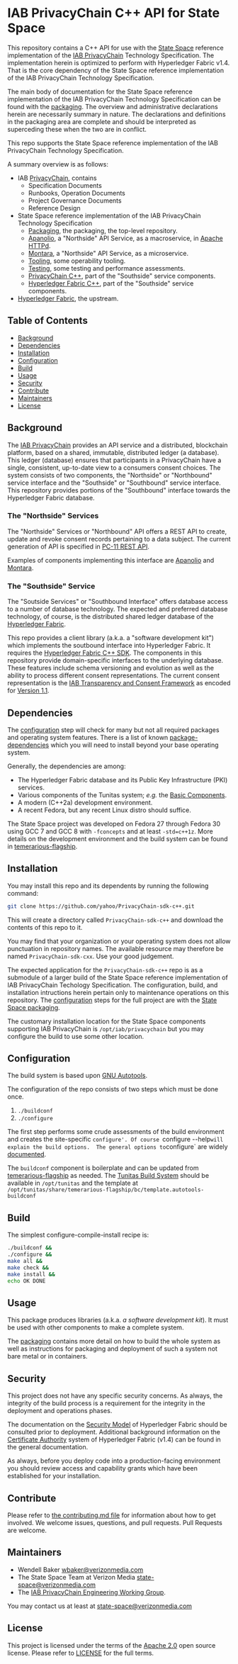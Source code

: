 # IAB PrivacyChain C++ API for State Space

This repository contains a C++ API for use with the [State Space](https://github.com/yahoo/state-space-packaging) reference implementation of the [IAB PrivacyChain](https://github.com/Interative-Advertising-Bureau/PrivacyChain) Technology Specification.  The implementation herein is optimized to perform with Hyperledger Fabric v1.4.  That is the core dependency of the State Space reference implementation of the IAB PrivacyChain Technology Specification.

The main body of documentation for the State Space reference implementation of the IAB PrivacyChain Technology Specification can be found with the [packaging](https://github.com/yahoo/state-space-packaging]).  The overview and administrative declarations herein are necessarily summary in nature. The declarations and definitions in the packaging area are complete and should be interpreted as superceding these when the two are in conflict.

This repo supports the State Space reference implementation of the IAB PrivacyChain Technology Specification.

A summary overview is as follows:
* IAB [PrivacyChain](https://github.com/InteractiveAdvertisingBureau/PrivacyChain), contains
    * Specification Documents
    * Runbooks, Operation Documents
    * Project Governance Documents
    * Reference Design
* State Space reference implementation of the IAB PrivacyChain Technology Specification
    * [Packaging](https://github.com/yahoo/state-space-packaging), the packaging, the top-level repository.
    * [Apanolio](https://github.com/yahoo/tunitas-apanolio), a "Northside" API Service, as a macroservice, in [Apache HTTPd](https://httpd.apache.org/).
    * [Montara](https://github.com/yahoo/tunitas-montara), a "Northside" API Service, as a microservice.
    * [Tooling](https://github.com/yahoo/state-space-tooling), some operability tooling.
    * [Testing](https://github.com/yahoo/state-space-testing), some testing and performance assessments.
    * [PrivacyChain C++](https://github.com/yahoo/PrivacyChain-sdk-cxx), part of the "Southside" service components.
    * [Hyperledger Fabric C++](https://github.com/yahoo/hyperledger-fabric-sdk-cxx), part of the "Southside" service components.
* [Hyperledger Fabric](https://github.com/hyperledger/fabric), the upstream.

## Table of Contents

- [Background](#background)
- [Dependencies](#dependencies)
- [Installation](#installation)
- [Configuration](#configuration)
- [Build](#build)
- [Usage](#usage)
- [Security](#security)
- [Contribute](#contribute)
- [Maintainers](#maintainers)
- [License](#license)

## Background

The [IAB PrivacyChain](https://github.com/Interactive-Advertising-Bureau/PrivacyChain) provides an API service and a distributed, blockchain platform, based on a shared, immutable, distributed ledger (a database). This ledger (database) ensures that participants in a PrivacyChain have a single, consistent, up-to-date view to a consumers consent choices.  The system consists of two components, the "Northside" or "Northbound" service interface and the "Southside" or "Southbound" service interface.  This repository provides portions of the "Southbound" interface towards the Hyperledger Fabric database.

### The "Northside" Services

The "Northside" Services or "Northbound" API offers a REST API to create, update and revoke consent records pertaining to a data subject.  The current generation of API is specified in [PC-11 REST API](https://github.com/InteractiveAdvertisingBureau/PrivacyChain/blob/master/design/PC-11_REST-API.md).

Examples of components implementing this interface are [Apanolio](https://github.com/yahoo/tunitas-apanolio) and [Montara](https://github.com/yahoo/tunitas-montara).

### The "Southside" Service

The "Soutside Services" or "Southbound Interface" offers database access to a number of database technology.  The expected and preferred database technology, of course, is the distributed shared ledger database of the [Hyperledger Fabric](https://www.hyperledger.org/projects/fabric).

This repo provides a client library (a.k.a. a "software development kit") which implements the soutbound interface into Hyperledger Fabric.  It requires the [Hyperledger Fabric C++ SDK](https://github.com/yahoo/hyperledger-fabric-sdk-c++).  The components in this repository provide domain-specific interfaces to the underlying database. These features include schema versioning and evolution as well as the ability to process different consent representations.  The current consent representation is the [IAB Transparency and Consent Framework](https://github.com/InteractiveAdvertisingBureau/GDPR-Transparency-and-Consent-Framework) as encoded for [Version 1.1](https://github.com/InteractiveAdvertisingBureau/GDPR-Transparency-and-Consent-Framework/blob/master/Consent%20string%20and%20vendor%20list%20formats%20v1.1%20Final.md).

## Dependencies

The [configuration](#configuration) step will check for many but not all required packages and operating system features.  There is a list of known [package-dependencies](https://github.com/yahoo/PrivacyChain-sdk-c++/blob/master/PACKAGES.md) which you will need to install beyond your base operating system.

Generally, the dependencies are among:
- The Hyperledger Fabric database and its Public Key Infrastructure (PKI) services.
- Various components of the Tunitas system; <em>e.g.</em> the [Basic Components](https://github.com/yahoo/tunitas-basic).
- A modern (C++2a) development environment.
- A recent Fedora, but any recent Linux distro should suffice.

The State Space project was developed on Fedora 27 through Fedora 30 using GCC 7 and GCC 8 with `-fconcepts` and at least `-std=c++1z`.  More details on the development environment and the build system can be found in [temerarious-flagship](https://github.com/yahoo/temerarious-flagship/blob/master/README.md).

## Installation

You may install this repo and its dependents by running the following command:

``` bash
git clone https://github.com/yahoo/PrivacyChain-sdk-c++.git
```

This will create a directory called `PrivacyChain-sdk-c++` and download the contents of this repo to it.

You may find that your organization or your operating system does not allow punctuation in repository names.  The available resource may therefore be named `PrivacyChain-sdk-cxx`.  Use your good judgement.

The expected application for the `PrivacyChain-sdk-c++` repo is as a submodule of a larger build of the State Space reference implementation of IAB PrivacyChain Techology Specification.  The configuration, build, and installation intructions herein pertain only to maintenance operations on this repository.  The [configuration](https://github.com/yahoo/state-space-packaging/blob/master/README.md#Configuration) steps for the full project are with the [State Space packaging](https://github.com/yahoo/state-space-packaging).

The customary installation location for the State Space components supporting IAB PrivacyChain is `/opt/iab/privacychain` but you may configure the build to use some other location.

## Configuration

The build system is based upon [GNU Autotools](https://www.gnu.org/software/automake/manual/html_node/index.html).

The configuration of the repo consists of two steps which must be done once.
1. `./buildconf`
2. `./configure`

The first step performs some crude assessments of the build environment and creates the site-specific `configure'. Of course `configure --help` will explain the build options.  The general options to `configure` are widely [documented](https://www.gnu.org/prep/standards/html_node/Configuration.html).

The `buildconf` component is boilerplate and can be updated from [temerarious-flagship](https://github.com/yahoo/temerarious-flagship/blob/master/bc/template.autotools-buildconf) as needed.  The [Tunitas Build System](https://github.com/yahoo/temerarious-flagship) should be available in `/opt/tunitas` and the template at `/opt/tunitas/share/temerarious-flagship/bc/template.autotools-buildconf`

## Build

The simplest configure-compile-install recipe is:

``` bash
./buildconf &&
./configure &&
make all &&
make check &&
make install &&
echo OK DONE
```

## Usage

This package produces libraries (a.k.a. <em>a software development kit</em>).  It must be used with other components to make a complete system.

The [packaging](https://github.com/yahoo/state-space-packaging]) contains more detail on how to build the whole system as well as instructions for packaging and deployment of such a system not bare metal or in containers.

## Security

This project does not have any specific security concerns.  As always, the integrity of the build process is a requirement for the integrity in the deployment and operations phases.

The documentation on the [Security Model](https://hyperledger-fabric.readthedocs.io/en/release-1.4/security_model.html) of Hyperledger Fabric should be consulted prior to deployment. Additional background information on the [Certificate Authority](https://hyperledger-fabric-ca.readthedocs.io/en/release-1.4/) system of Hyperledger Fabric (v1.4) can be found in the general documentation.

As always, before you deploy code into a production-facing environment you should review access and capability grants which have been established for your installation.


## Contribute

Please refer to [the contributing.md file](Contributing.md) for information about how to get involved. We welcome issues, questions, and pull requests. Pull Requests are welcome.

## Maintainers
- Wendell Baker <wbaker@verizonmedia.com>
- The State Space Team at Verizon Media <state-space@verizonmedia.com>
- The [IAB PrivacyChain Engineering Working Group](https://iabtechlab.com/working-groups/blockchain-working-group/).

You may contact us at least at <state-space@verizonmedia.com>

## License

This project is licensed under the terms of the [Apache 2.0](LICENSE-Apache-2.0) open source license. Please refer to [LICENSE](LICENSE) for the full terms.
